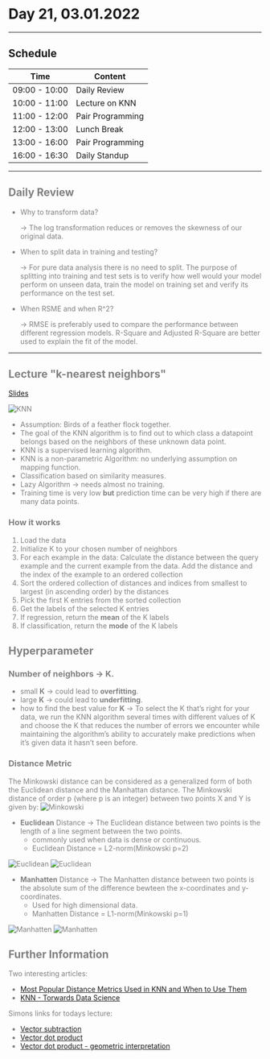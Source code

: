 # Day 21, 03.01.2022

---
##  __Schedule__
<span style="color:grey">

|Time|Content|
|---|---|
|09:00 - 10:00|Daily Review|
|10:00 - 11:00|Lecture on KNN|
|11:00 - 12:00|Pair Programming|
|12:00 - 13:00|Lunch Break| 
|13:00 - 16:00|Pair Programming|
|16:00 - 16:30|Daily Standup|

---
## Daily Review

* Why to transform data?  
    
  &#8594; The log transformation reduces or removes the skewness of our original data.
    
* When to split data in training and testing?   
    
  &#8594; For pure data analysis there is no need to split. The purpose of splitting into training and test sets is to verify how well would your model perform on unseen data, train the model on training set and verify its performance on the test set.
    
* When RSME and when R^2?  
    
  &#8594; RMSE is preferably used to compare the performance between different regression models. R-Square and Adjusted R-Square are better used to explain the fit of the model. 

---
## Lecture "k-nearest neighbors"

[Slides](https://github.com/neuefische/cgn-ds-21-3-daily-review/blob/main/slides/14_KNN_and_Distance_Metrics.pdf)

  ![KNN](http://res.cloudinary.com/dyd911kmh/image/upload/f_auto,q_auto:best/v1531424125/KNN_final_a1mrv9.png)
 
* Assumption: Birds of a feather flock together. 
* The goal of the KNN algorithm is to find out to which class a datapoint belongs based on the neighbors of these unknown data point.
* KNN is a supervised learning algorithm.
* KNN is a non-parametric Algorithm: no underlying assumption on mapping function.
* Classification based on similarity measures.
* Lazy Algorithm &#8594; needs almost no training.
* Training time is very low **but** prediction time can be very high if there are many data points. 
  
### How it works
1. Load the data
2. Initialize K to your chosen number of neighbors
3. For each example in the data: Calculate the distance between the query example and the current example from the data. Add the distance and the index of the example to an ordered collection
4. Sort the ordered collection of distances and indices from smallest to largest (in ascending order) by the distances
5. Pick the first K entries from the sorted collection
6. Get the labels of the selected K entries
7. If regression, return the **mean** of the K labels
8. If classification, return the **mode** of the K labels

## Hyperparameter
  
### Number of neighbors &#8594; **K**.
  * small **K** &#8594; could lead to **overfitting**.
  * large **K** &#8594; could lead to **underfitting**.
  * how to find the best value for **K** &#8594; To select the K that’s right for your data, we run the KNN algorithm several times with different values of K and choose the K that reduces the number of errors we encounter while maintaining the algorithm’s ability to accurately make predictions when it’s given data it hasn’t seen before.
  

### Distance Metric

The Minkowski distance can be considered as a generalized form of both the Euclidean distance and the Manhattan distance. The Minkowski distance of order p (where p is an integer) between two points X and Y is given by: ![Minkowski](https://lh3.googleusercontent.com/V79X0fFEPsI1_PmepqzJdRLh7wP5-OKY4bZiE6DwWj0ESBZ8lSf2F2tttuMcpJlEKxEodyO_tTD5SG_qhvIhKxfP22Eu2QE0ImZvIh6Ft8nA7GBmqXSDX2Xt3LbUy515---n1Mg1)
  
  * **Euclidean** Distance &#8594; The Euclidean distance between two points is the length of a line segment between the two points.
    * commonly used when data is dense or continuous.
    * Euclidean Distance = L2-norm(Minkowski p=2)
    
  ![Euclidean](https://www.kdnuggets.com/wp-content/uploads/popular-knn-metrics-4.jpg)
  ![Euclidean](https://www.kdnuggets.com/wp-content/uploads/popular-knn-metrics-5.jpg)
  
  
 * **Manhatten** Distance &#8594; The Manhatten distance between two points is the absolute sum of the difference bewteen the x-coordinates and y-coordinates.
   * Used for high dimensional data.
   * Manhatten Distance = L1-norm(Minkowski p=1)
    
  ![Manhatten](https://user-images.githubusercontent.com/94449728/147970460-c696af58-de08-4e6c-82a3-3b128c90925e.png)
  ![Manhatten](https://www.kdnuggets.com/wp-content/uploads/popular-knn-metrics-3.jpg)


## Further Information
  
  Two  interesting articles:
  * [Most Popular Distance Metrics Used in KNN and When to Use Them](https://www.kdnuggets.com/2020/11/most-popular-distance-metrics-knn.html)
  * [KNN - Torwards Data Science](https://towardsdatascience.com/machine-learning-basics-with-the-k-nearest-neighbors-algorithm-6a6e71d01761)
  
  Simons links for todays lecture:
  * [Vector subtraction](https://www.youtube.com/watch?v=DXB1PWq8Dg0)
  * [Vector dot product](https://www.khanacademy.org/math/linear-algebra/vectors-and-spaces/dot-cross-products/v/vector-dot-product-and-vector-length)
  * [Vector dot product - geometric interpretation](https://www.mathsisfun.com/algebra/vectors-dot-product.html)





